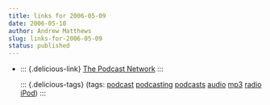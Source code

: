 ```yaml
---
title: links for 2006-05-09
date: 2006-05-10
author: Andrew Matthews
slug: links-for-2006-05-09
status: published
---
```


-   ::: {.delicious-link}
    [The Podcast Network](http://www.thepodcastnetwork.com/)
    :::

    ::: {.delicious-tags}
    (tags: [podcast](http://del.icio.us/aabs/podcast) [podcasting](http://del.icio.us/aabs/podcasting) [podcasts](http://del.icio.us/aabs/podcasts) [audio](http://del.icio.us/aabs/audio) [mp3](http://del.icio.us/aabs/mp3) [radio](http://del.icio.us/aabs/radio) [iPod](http://del.icio.us/aabs/iPod))
    :::
